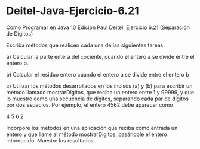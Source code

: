 # Deitel-Java-Ejercicio-6.21
Como Programar en Java 10 Edicion Paul Deitel. Ejercicio 6.21 (Separación de Dígitos)

Escriba métodos que realicen cada una de las siguientes tareas:

a) Calcular la parte entera del cociente, cuando el entero a se divide entre el entero b.

b) Calcular el residuo entero cuando el entero a se divide entre el entero b

c) Utilizar los métodos desarrollados en los incisos (a) y (b) para escribir un método llamado mostrarDigitos, que reciba un entero entre 1 y 99999, y que lo muestre como una secuencia de dígitos, separando cada par de dígitos por dos espacios. Por ejemplo, el entero 4562 debe aparecer como

4  5  6  2

Incorpore los métodos en una aplicación que reciba como entrada un entero y que llame al método mostrarDigitos, pasándole el entero introducido. Muestre los resultados.
